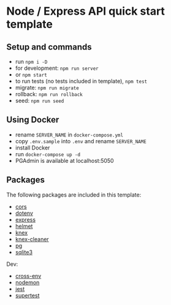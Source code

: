 # Node / Express API quick start template

## Setup and commands
- run ```npm i -D```
- for development: ```npm run server```
- or ```npm start```
- to run tests (no tests included in template), ```npm test```
- migrate: ```npm run migrate```
- rollback: ```npm run rollback```
- seed: ```npm run seed```

## Using Docker
- rename ```SERVER_NAME``` in ```docker-compose.yml```
- copy ```.env.sample``` into ```.env``` and rename ```SERVER_NAME```
- install Docker
- run ```docker-compose up -d```
- PGAdmin is available at localhost:5050

## Packages
The following packages are included in this template:
- [cors](https://www.npmjs.com/package/cors)
- [dotenv](https://www.npmjs.com/package/dotenv)
- [express](https://www.npmjs.com/package/express)
- [helmet](https://www.npmjs.com/package/helmet)
- [knex](https://www.npmjs.com/package/knex)
- [knex-cleaner](https://www.npmjs.com/package/knex-cleaner)
- [pg](https://www.npmjs.com/package/pg)
- [sqlite3](https://www.npmjs.com/package/sqlite3)

Dev:
- [cross-env](https://www.npmjs.com/package/cross-env)
- [nodemon](https://www.npmjs.com/package/nodemon)
- [jest](https://www.npmjs.com/package/jest)
- [supertest](https://www.npmjs.com/package/supertest)
